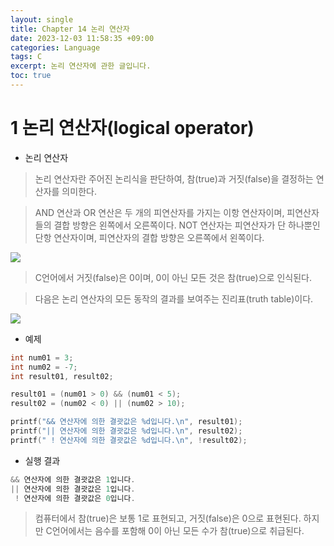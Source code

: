 ```yaml
---
layout: single
title: Chapter 14 논리 연산자
date: 2023-12-03 11:58:35 +09:00
categories: Language
tags: C
excerpt: 논리 연산자에 관한 글입니다.
toc: true
---
```


# 1 논리 연산자(logical operator)

- 논리 연산자

> 논리 연산자란 주어진 논리식을 판단하여, 참(true)과 거짓(false)을 결정하는 연산자를 의미한다.

> AND 연산과 OR 연산은 두 개의 피연산자를 가지는 이항 연산자이며, 
피연산자들의 결합 방향은 왼쪽에서 오른쪽이다.
NOT 연산자는 피연산자가 단 하나뿐인 단항 연산자이며, 
피연산자의 결합 방향은 오른쪽에서 왼쪽이다.

![](https://velog.velcdn.com/images/ecg/post/4a5a994c-e71e-4366-a9bc-4febee2b452a/image.png)

> C언어에서 거짓(false)은 0이며, 0이 아닌 모든 것은 참(true)으로 인식된다.

> 다음은 논리 연산자의 모든 동작의 결과를 보여주는 진리표(truth table)이다.

![](https://velog.velcdn.com/images/ecg/post/4111ff52-cf54-4b52-8edb-159ad319ec0d/image.png)

- 예제

```c
int num01 = 3;
int num02 = -7;
int result01, result02;  

result01 = (num01 > 0) && (num01 < 5);
result02 = (num02 < 0) || (num02 > 10);  

printf("&& 연산자에 의한 결괏값은 %d입니다.\n", result01);
printf("|| 연산자에 의한 결괏값은 %d입니다.\n", result02);
printf(" ! 연산자에 의한 결괏값은 %d입니다.\n", !result02);
```

- 실행 결과

```c
&& 연산자에 의한 결괏값은 1입니다.
|| 연산자에 의한 결괏값은 1입니다.
 ! 연산자에 의한 결괏값은 0입니다.
```

> 컴퓨터에서 참(true)은 보통 1로 표현되고, 거짓(false)은 0으로 표현된다.
하지만 C언어에서는 음수를 포함해 0이 아닌 모든 수가 참(true)으로 취급된다.

